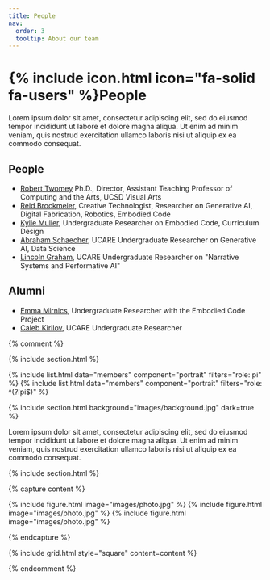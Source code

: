 ```yaml
---
title: People
nav:
  order: 3
  tooltip: About our team
---
```


# {% include icon.html icon="fa-solid fa-users" %}People

Lorem ipsum dolor sit amet, consectetur adipiscing elit, sed do eiusmod tempor
incididunt ut labore et dolore magna aliqua. Ut enim ad minim veniam, quis
nostrud exercitation ullamco laboris nisi ut aliquip ex ea commodo consequat.

## People
- [Robert Twomey](https://roberttwomey.com) Ph.D., Director, Assistant Teaching Professor of Computing and the Arts, UCSD Visual Arts
- [Reid Brockmeier](https://www.linkedin.com/in/reidbrockmeier308/), Creative Technologist, Researcher on Generative AI, Digital Fabrication, Robotics,
Embodied Code
- [Kylie Muller](https://www.linkedin.com/in/kylie-muller-031189211/), Undergraduate Researcher on Embodied Code, Curriculum Design
- [Abraham Schaecher](https://www.linkedin.com/in/abraham-schaecher-002063202), UCARE Undergraduate Researcher on Generative AI, Data Science
- [Lincoln Graham](https://www.linkedin.com/in/lincoln-graham-589070321/), UCARE Undergraduate Researcher on "Narrative Systems and Performative AI"

## Alumni
- [Emma Mirnics](https://www.linkedin.com/in/emma-mirnics/), Undergraduate Researcher with the Embodied Code Project
- [Caleb Kirilov](https://www.linkedin.com/in/caleb-kirilov-14b843183/), UCARE Undergraduate Researcher

{% comment %}

{% include section.html %}

{% include list.html data="members" component="portrait" filters="role: pi" %}
{% include list.html data="members" component="portrait" filters="role: ^(?!pi$)" %}

{% include section.html background="images/background.jpg" dark=true %}

Lorem ipsum dolor sit amet, consectetur adipiscing elit, sed do eiusmod tempor
incididunt ut labore et dolore magna aliqua. Ut enim ad minim veniam, quis
nostrud exercitation ullamco laboris nisi ut aliquip ex ea commodo consequat.

{% include section.html %}

{% capture content %}

{% include figure.html image="images/photo.jpg" %}
{% include figure.html image="images/photo.jpg" %}
{% include figure.html image="images/photo.jpg" %}

{% endcapture %}

{% include grid.html style="square" content=content %}

{% endcomment %}